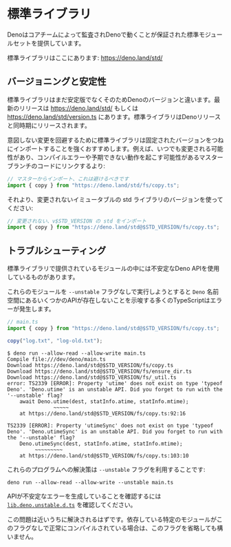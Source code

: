 <!-- # Standard library -->
# 標準ライブラリ

<!--
Deno provides a set of standard modules that are audited by the core team and
are guaranteed to work with Deno.
-->
Denoはコアチームによって監査されDenoで動くことが保証された標準モジュールセットを提供しています。

<!-- Standard library is available at: https://deno.land/std/ -->
標準ライブラリはここにあります: https://deno.land/std/

<!-- ## Versioning and stability -->
## バージョニングと安定性

<!--
Standard library is not yet stable and therefore it is versioned differently
than Deno. For latest release consult https://deno.land/std/ or
https://deno.land/std/version.ts. The standard library is released each time
Deno is released.
-->
標準ライブラリはまだ安定版でなくそのためDenoのバージョンと違います。最新のリリースは https://deno.land/std/ もしくは https://deno.land/std/version.ts にあります。標準ライブラリはDenoリリースと同時期にリリースされます。

<!--
We strongly suggest to always use imports with pinned version of standard
library to avoid unintended changes. For example, rather than linking to the
master branch of code, which may change at any time, potentially causing
compilation errors or unexpected behavior:
-->
意図しない変更を回避するために標準ライブラリは固定されたバージョンをつねにインポートすることを強くおすすめします。例えば、いつでも変更される可能性があり、コンパイルエラーや予期できない動作を起こす可能性があるマスターブランチのコードにリンクするより:

<!--
```typescript
// imports from master, this should be avoided
import { copy } from "https://deno.land/std/fs/copy.ts";
```
-->
```typescript
// マスターからインポート、これは避けるべきです
import { copy } from "https://deno.land/std/fs/copy.ts";
```

<!--
instead, used a version of the std library which is immutable and will not
change:
-->
それより、変更されないイミュータブルの std ライブラリのバージョンを使ってください:

<!--
```typescript
// imports from v$STD_VERSION of std, never changes
import { copy } from "https://deno.land/std@$STD_VERSION/fs/copy.ts";
```
--->
```typescript
// 変更されない、v$STD_VERSION の std をインポート
import { copy } from "https://deno.land/std@$STD_VERSION/fs/copy.ts";
```

<!-- ## Troubleshooting -->
## トラブルシューティング

<!-- Some of the modules provided in standard library use unstable Deno APIs. -->
標準ライブラリで提供されているモジュールの中には不安定なDeno APIを使用しているものがあります。

<!--
Trying to run such modules without `--unstable` CLI flag ends up with a lot of
TypeScript errors suggesting that some APIs in the `Deno` namespace do not
exist:
-->
これらのモジュールを `--unstable` フラグなしで実行しようとすると `Deno` 名前空間にあるいくつかのAPIが存在しないことを示唆する多くのTypeScriptはエラーが発生します。

```typescript
// main.ts
import { copy } from "https://deno.land/std@$STD_VERSION/fs/copy.ts";

copy("log.txt", "log-old.txt");
```

```shell
$ deno run --allow-read --allow-write main.ts
Compile file:///dev/deno/main.ts
Download https://deno.land/std@$STD_VERSION/fs/copy.ts
Download https://deno.land/std@$STD_VERSION/fs/ensure_dir.ts
Download https://deno.land/std@$STD_VERSION/fs/_util.ts
error: TS2339 [ERROR]: Property 'utime' does not exist on type 'typeof Deno'. 'Deno.utime' is an unstable API. Did you forget to run with the '--unstable' flag?
    await Deno.utime(dest, statInfo.atime, statInfo.mtime);
               ~~~~~
    at https://deno.land/std@$STD_VERSION/fs/copy.ts:92:16

TS2339 [ERROR]: Property 'utimeSync' does not exist on type 'typeof Deno'. 'Deno.utimeSync' is an unstable API. Did you forget to run with the '--unstable' flag?
    Deno.utimeSync(dest, statInfo.atime, statInfo.mtime);
         ~~~~~~~~~
    at https://deno.land/std@$STD_VERSION/fs/copy.ts:103:10
```

<!-- Solution to that problem requires adding `--unstable` flag: -->
これらのプログラムへの解決策は `--unstable` フラグを利用することです:

```shell
deno run --allow-read --allow-write --unstable main.ts
```

<!--
To make sure that API producing error is unstable check
[`lib.deno.unstable.d.ts`](https://github.com/denoland/deno/blob/$CLI_VERSION/cli/dts/lib.deno.unstable.d.ts)
declaration.
-->
APIが不安定なエラーを生成していることを確認するには [`lib.deno.unstable.d.ts`](https://github.com/denoland/deno/blob/$CLI_VERSION/cli/dts/lib.deno.unstable.d.ts) を確認してください。

<!--
This problem should be fixed in the near future. Feel free to omit the flag if
the particular modules you depend on compile successfully without it.
-->
この問題は近いうちに解決されるはずです。依存している特定のモジュールがこのフラグなしで正常にコンパイルされている場合は、このフラグを省略しても構いません。

